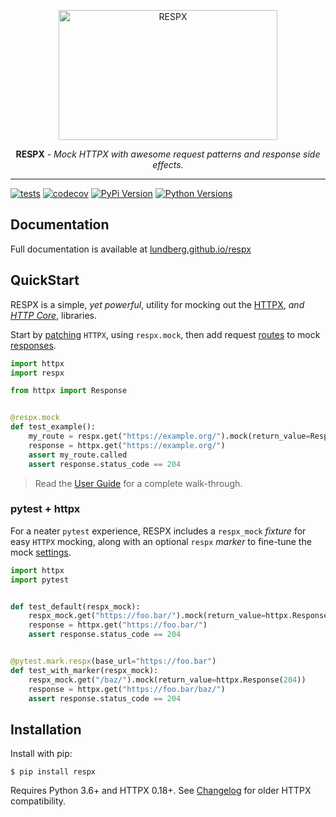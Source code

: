 <p align="center">
  <a href="https://lundberg.github.io/respx/"><img width="350" height="208" src="https://raw.githubusercontent.com/lundberg/respx/master/docs/img/respx.png" alt='RESPX'></a>
</p>
<p align="center">
  <strong>RESPX</strong> <em>- Mock HTTPX with awesome request patterns and response side effects.</em>
</p>

---

[![tests](https://img.shields.io/github/workflow/status/lundberg/respx/test?label=tests&logo=github&logoColor=white&style=for-the-badge)](https://github.com/lundberg/respx/actions/workflows/test.yml) [![codecov](https://img.shields.io/codecov/c/github/lundberg/respx?logo=codecov&logoColor=white&style=for-the-badge)](https://codecov.io/gh/lundberg/respx) [![PyPi Version](https://img.shields.io/pypi/v/respx?logo=pypi&logoColor=white&style=for-the-badge)](https://pypi.org/project/respx/) [![Python Versions](https://img.shields.io/pypi/pyversions/respx?logo=python&logoColor=white&style=for-the-badge)](https://pypi.org/project/respx/)

## Documentation

Full documentation is available at [lundberg.github.io/respx](https://lundberg.github.io/respx/)

## QuickStart

RESPX is a simple, *yet powerful*, utility for mocking out the [HTTPX](https://www.python-httpx.org/), *and [HTTP Core](https://www.encode.io/httpcore/)*, libraries.

Start by [patching](https://lundberg.github.io/respx/guide/#mock-httpx) `HTTPX`, using `respx.mock`, then add request [routes](https://lundberg.github.io/respx/guide/#routing-requests) to mock [responses](https://lundberg.github.io/respx/guide/#mocking-responses).

``` python
import httpx
import respx

from httpx import Response


@respx.mock
def test_example():
    my_route = respx.get("https://example.org/").mock(return_value=Response(204))
    response = httpx.get("https://example.org/")
    assert my_route.called
    assert response.status_code == 204
```

> Read the [User Guide](https://lundberg.github.io/respx/guide/) for a complete walk-through.


### pytest + httpx

For a neater `pytest` experience, RESPX includes a `respx_mock` *fixture* for easy `HTTPX` mocking, along with an optional `respx` *marker* to fine-tune the mock [settings](https://lundberg.github.io/respx/api/#configuration).

``` python
import httpx
import pytest


def test_default(respx_mock):
    respx_mock.get("https://foo.bar/").mock(return_value=httpx.Response(204))
    response = httpx.get("https://foo.bar/")
    assert response.status_code == 204


@pytest.mark.respx(base_url="https://foo.bar")
def test_with_marker(respx_mock):
    respx_mock.get("/baz/").mock(return_value=httpx.Response(204))
    response = httpx.get("https://foo.bar/baz/")
    assert response.status_code == 204
```


## Installation

Install with pip:

``` console
$ pip install respx
```

Requires Python 3.6+ and HTTPX 0.18+.
See [Changelog](https://github.com/lundberg/respx/blob/master/CHANGELOG.md) for older HTTPX compatibility.
